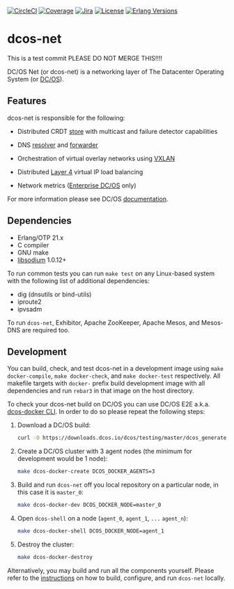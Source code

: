[![CircleCI][circleci badge]][circleci]
[![Coverage][coverage badge]][covercov]
[![Jira][jira badge]][jira]
[![License][license badge]][license]
[![Erlang Versions][erlang version badge]][erlang]

# dcos-net
This is a test commit
PLEASE DO NOT MERGE THIS!!!!

DC/OS Net (or dcos-net) is a networking layer of The Datacenter Operating System
(or [DC/OS](http://dcos.io/)).

## Features

dcos-net is responsible for the following:

* Distributed CRDT [store](https://github.com/dcos/lashup) with multicast and
  failure detector capabilities

* DNS [resolver](https://github.com/aetrion/erl-dns) and [forwarder](docs/dcos_dns.md)

* Orchestration of virtual overlay networks using
  [VXLAN](https://tools.ietf.org/html/rfc7348)

* Distributed [Layer 4](http://www.linuxvirtualserver.org/software/ipvs.html)
  virtual IP load balancing

* Network metrics ([Enterprise DC/OS](https://mesosphere.com/product/) only)

For more information please see DC/OS [documentation](https://dcos.io/docs/latest/networking/).

## Dependencies

* Erlang/OTP 21.x
* C compiler
* GNU make
* [libsodium](https://libsodium.org/) 1.0.12+

To run common tests you can run `make test` on any Linux-based system with the
following list of additional dependencies:

* dig (dnsutils or bind-utils)
* iproute2
* ipvsadm

To run `dcos-net`, Exhibitor, Apache ZooKeeper, Apache Mesos, and Mesos-DNS are
required too.

## Development

You can build, check, and test dcos-net in a development image using
`make docker-compile`, `make docker-check`, and `make docker-test` respectively.
All makefile targets with `docker-` prefix build development image with all
dependencies and run `rebar3` in that image on the host directory.

To check your dcos-net build on DC/OS you can use DC/OS E2E a.k.a.
[dcos-docker CLI](http://dcos-e2e.readthedocs.io/en/latest/cli.html). In order to do so please repeat the following steps:

1. Download a DC/OS build:

   ```sh
   curl -O https://downloads.dcos.io/dcos/testing/master/dcos_generate_config.sh
   ```

1. Create a DC/OS cluster with 3 agent nodes (the minimum for development would
   be 1 node):

   ```sh
   make dcos-docker-create DCOS_DOCKER_AGENTS=3
   ```

1. Build and run `dcos-net` off you local repository on a particular node, in
   this case it is `master_0`:

   ```sh
   make dcos-docker-dev DCOS_DOCKER_NODE=master_0
   ```

1. Open `dcos-shell` on a node (`agent_0`, `agent_1`, `...` `agent_n`):

   ```sh
   make dcos-docker-shell DCOS_DOCKER_NODE=agent_1
   ```

1. Destroy the cluster:

   ```sh
   make dcos-docker-destroy
   ```

Alternatively, you may build and run all the components yourself. Please refer
to the [instructions](docs/build.md) on how to build, configure, and run
`dcos-net` locally.

<!-- Badges -->
[circleci badge]: https://img.shields.io/circleci/project/github/dcos/dcos-net/master.svg?style=flat-square
[coverage badge]: https://img.shields.io/codecov/c/github/dcos/dcos-net/master.svg?style=flat-square
[jira badge]: https://img.shields.io/badge/issues-jira-yellow.svg?style=flat-square
[license badge]: https://img.shields.io/github/license/dcos/dcos-net.svg?style=flat-square
[erlang version badge]: https://img.shields.io/badge/erlang-21.x-blue.svg?style=flat-square

<!-- Links -->
[circleci]: https://circleci.com/gh/dcos/dcos-net
[covercov]: https://codecov.io/gh/dcos/dcos-net
[jira]: https://jira.dcos.io/issues/?jql=component+%3D+networking+AND+project+%3D+DCOS_OSS
[license]: ./LICENSE
[erlang]: http://erlang.org/

